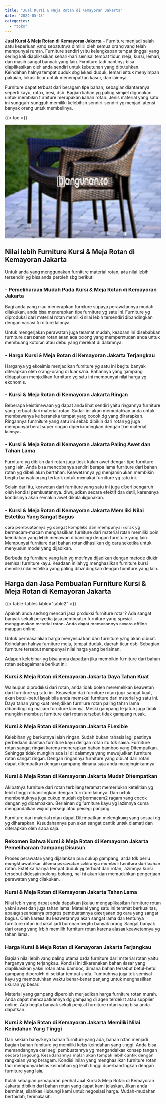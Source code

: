```yaml
---
title: "Jual Kursi & Meja Rotan di Kemayoran Jakarta"
date: "2024-05-18"
categories: 
  - "toko"
---
```


**Jual Kursi & Meja Rotan di Kemayoran Jakarta** – Furniture menjadi salah satu keperluan yang sepatutnya dimiliki oleh semua orang yang telah mempunyai rumah. Furniture sendiri yaitu kelengkapan tempat tinggal yang sering kali diaplikasikan sehari-hari semisal tempat tidur, meja, kursi, lemari, dan masih sangat banyak yang lain. Furniture tadi nantinya bisa diaplikasikan oleh anda sendiri untuk kebutuhan yang dibutuhkan. Keindahan halnya tempat duduk sbg lokasi duduk, lemari untuk menyimpan pakaian, lokasi tidur untuk menempatkan kasur, dan lainnya.

Furniture dapat terbuat dari beragam tipe bahan, sebagian diantaranya seperti kayu, rotan, besi, dsb. Bagian bahan yg paling simpel digunakan untuk membikin furniture merupakan bahan rotan. Jenis material yang satu ini sungguh-sungguh memiliki kelebihan sendiri-sendiri yg menjadi atensi banyak orang untuk membelinya.

{{< toc >}}

![Jual Kursi & Meja Rotan di Kemayoran Jakarta](/images/kursi-meja-rotan-murah29.png)

## Nilai lebih Furniture Kursi & Meja Rotan di Kemayoran Jakarta

Untuk anda yang menggunakan furniture material rotan, ada nilai lebih tersendiri yg bisa anda peroleh sbg berikut!

### \- Pemeliharaan Mudah Pada Kursi & Meja Rotan di Kemayoran Jakarta

Bagi anda yang mau menerapkan furniture supaya perawatannya mudah dilakukan, anda bisa menerapkan tipe furniture yg satu ini. Furniture yg diproduksi dari material rotan memiliki nilai lebih tersendiri dibandingkan dengan variasi furniture lainnya.

Untuk mengerjakan perawatan juga teramat mudah, keadaan ini disebabkan furniture dari bahan rotan akan ada bolong yang mempermudah anda untuk membuang kotoran atau debu yang merekat di dalamnya.

### \- Harga Kursi & Meja Rotan di Kemayoran Jakarta Terjangkau

Harganya yg ekonimis menjadikan furniture yg satu ini begitu banyak diterapkan oleh orang-orang di luar sana. Bahannya yang gampang didapatkan menjadikan furniture yg satu ini mempunyai nilai harga yg ekonomis.

### \- Kursi & Meja Rotan di Kemayoran Jakarta Ringan

Beberapa keistimewaan yg dapat anda lihat sendiri yaitu ringannya furniture yang terbuat dari material rotan. Sudah ini akan memudahkan anda untuk membawanya ke beraneka tempat yang cocok dg yang diharapkan. Ringannya funrniture yang satu ini sebab dibikin dari rotan yg juga mempunyai berat super ringan diperbandingkan dengan tipe material lainnya.

### \- Kursi & Meja Rotan di Kemayoran Jakarta Paling Awet dan Tahan Lama

Furniture yg dibikin dari rotan juga tidak kalah awet dengan tipe furniture yang lain. Anda bisa mencobanya sendiri berapa lama furniture dari bahan rotan yg dibeli akan bertahan. Keawetannya yg menjamin akan membikin begitu banyak orang tertarik untuk memakai furniture yg satu ini.

Selain dari itu, keawetan dari furniture yang satu ini juga diberi pengaruh oleh kondisi pembuatannya. diwujudkan secara efektif dan detil, karenanya kondisinya akan semakin awet dikala digunakan.

### \- Kursi & Meja Rotan di Kemayoran Jakarta Memiliki Nilai Estetika Yang Sangat Bagus

cara pembuatannya yg sangat kompleks dan mempunyai corak yg bermacam-macam menghasilkan furniture dari material rotan memiliki poin keindahan yang lebih menawan dibandingi dengan furniture yang lain. Mempunyai furniture dari bahan rotan dihasilkan dg cara seketika untuk menyusun model yang dijadikan.

Berbeda dg furniture yang lain yg motifnya dijadikan dengan metode diukir semisal furniture kayu. Keadaan inilah yg menghasilkan furniture kursi memiliki nilai estetika yang paling dibandingkan dengan furniture yang lain.

## Harga dan Jasa Pembuatan Furniture Kursi & Meja Rotan di Kemayoran Jakarta

{{< table-tables table="table2" >}}

Apakah anda sedang mencari jasa produksi furniture rotan? Ada sangat banyak sekali penyedia jasa pembuatan furniture yang spesial menggunakan material rotan. Anda dapat memesannya secara offline maupun online.

Untuk permasalahan harga menyesuaikan dari furniture yang akan dibuat. Keindahan halnya furniture meja, tempat duduk, daerah tidur dsb. Sebagian furniture tersebut mempunyai nilai harga yang berlainan.

Adapun kelebihan yg bisa anda dapatkan jika membikin furniture dari bahan rotan sebagaimana berikut ini:

### Kursi & Meja Rotan di Kemayoran Jakarta Daya Tahan Kuat

Walaupun diproduksi dari rotan, anda tidak boleh meremehkan keawetan dari furniture yg satu ini. Keawetan dari furniture rotan juga sangat kuat, akan betul-betul layak bila anda memakai furniture dari material yg satu ini. Daya tahan yang kuat menjdikan furniture rotan paling tahan lama dibandingi dg macam furniture lainnya. Meski gampang terjatuh juga tidak mungkin membuat furniture dari rotan tersebut tidak gampang rusak.

### Kursi & Meja Rotan di Kemayoran Jakarta FLexible

Kelebihan yg berikutnya ialah ringan. Sudah bukan rahasia lagi pastinya perbedaan diantara furniture kayu dengan rotan itu tdk sama. Furniture rotan sangat ringan karena menerapkan bahan bamboo yang Ditempatkan. Sehingga tidak mungkin ada isi di dalamnya yang mewujudkan furniture rotan sangat ringan. Dengan ringannya furniture yang dibuat dari rotan dapat ditempatkan dengan gampang dimana saja anda menginginkannya.

### Kursi & Meja Rotan di Kemayoran Jakarta Mudah Ditempatkan

Akibatnya furniture dari rotan terbilang teramat memerlukan ketelitian yg lebih tinggi dibandingkan dengan furniture lainnya. Dan untuk membentuknya juga cukup mudah dg bermacam2 ragam yang cocok dengan yg didambakan. Berlainan dg furniture kayu yg lazimnya cuma mengandalkan wujud persegi atau persegi panjang.

Furniture dari material rotan dapat Ditempatkan melengkung yang sesuai dg yg diharapkan. Kesudahannya pun akan sangat cantik untuk diamati dan diterapkan oleh siapa saja.

### Rekomen Bahwa Kursi & Meja Rotan di Kemayoran Jakarta Pemeliharaan Gampang Disusun

Proses perawatan yang dijalankan pun cukup gampang, anda tdk perlu mengkhawatirkan dilema perawatan sekiranya membeli furniture dari bahan rotan. Estetika halnya tempat duduk yg terbuat dari rotan, lazimnya kursi tersebut didesain bolong-bolong, hal ini akan kian memudahkan pengerjaan perawatan yang dilakukan.

### Kursi & Meja Rotan di Kemayoran Jakarta Tahan Lama

Nilai lebih yang dapat anda dapatkan jikalau mengaplikasikan furniture rotan yakni awet dan juga tahan lama. Material yang satu ini teramat berkualitas, apalagi seandainya progres pembuatannya dikerjakan dg cara yang sangat bagus. Oleh karena itu keawetannya akan sangat lama dan tentunya furniture rotan ini bakal jadi buronan begitu banyak orang. Sangat banyak dari orang yang lebih memilih furniture rotan karena alasan keawetannya yg tahan lama.

### Harga Kursi & Meja Rotan di Kemayoran Jakarta Terjangkau

Bagian nilai lebih yang paling utama pada furniture dari material rotan yaitu harganya yang terjangkau. Kondisi ini dikarenakan bahan dasar yang diaplikasikan yakni rotan atau bamboo, dimana bahan tersebut betul-betul gampang diperoleh di sekitar tempat anda. Tumbuhnya juga tdk semisal kayu yg membutuhkan waktu benar-benar panjang untuk menghasilkan ukuran yg besar.

Material yang gampang diperoleh menjadikan harga furniture rotan murah. Anda dapat mendapatkannya dg gampang di agen terdekat atau supplier online. Ada begitu banyak sekali penjual furniture rotan yang bisa anda dapatkan.

### Kursi & Meja Rotan di Kemayoran Jakarta Memiliki Nilai Keindahan Yang Tinggi

Dari sekian banyaknya bahan furniture yang ada, bahan rotan menjadi bagian bahan furniture yg memiliki kelas keindahan yang tinggi. Anda bisa memandangnya dari segi pembuatannya yg mengandalkan konsep tangan secara langsung. Kesudahannya malah akan tampak lebih cantik dengan rangkaian yang beragam. Kondisi inilah yang menghasilkan furniture rotan tadi mempunyai kelas keindahan yg lebih tinggi diperbandingkan dengan furniture yang lain.

Itulah sebagian pemaparan perihal Jual Kursi & Meja Rotan di Kemayoran Jakarta dibikin dari bahan rotan yang dapat kami jelaskan, Jikan anda berminat, silahkan Hubungi kami untuk negosiasi harga. Mudah-mudahan berfaidah, terimakasih.
